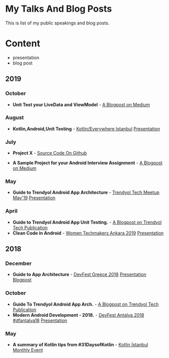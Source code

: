 # My Talks And Blog Posts

This is list of my public speakings and blog posts.

# Content


* presentation
* blog post

## 2019
### October
* **Unit Test your LiveData and ViewModel** - [A Blogpost on Medium](https://medium.com/@muratcanbur/unit-test-your-livedata-and-viewmodel-3b224f71e981)

### August
* **Kotlin,Android,Unit Testing** - [Kotlin/Everywhere Istanbul](https://gdg.ist/kotlin-everywhere) [Presentation](https://drive.google.com/file/d/1gnxyyCBuWKN4imFX2zb7yWzAfuu_e7t_/view?usp=sharing)

### July
* **Project X** - [Source Code On Github](https://github.com/muratcanbur/ProjectX)

* **A Sample Project for your Android Interview Assignment** - [A Blogpost on Medium](https://medium.com/@muratcanbur/a-sample-project-for-your-android-interview-assignment-324783e0160f)

### May
* **Guide to Trendyol Android App Architecture** - [Trendyol Tech Meetup May'19](https://www.meetup.com/trendyol/events/260694180/) [Presentation](https://drive.google.com/file/d/18Pjawfxf1JU7E1sP5GcAPpJUA-vY_Rmp/view?usp=sharing)

### April
* **Guide to Trendyol Android App Unit Testing.** - [A Blogpost on Trendyol Tech Publication](https://medium.com/trendyol-tech/guide-to-trendyol-android-app-unit-testing-b4beebb5665b)
* **Clean Code in Android** - [Women Techmakers Ankara 2019](https://www.wtm.gdgankara.org/) [Presentation](https://docs.google.com/presentation/d/1xmOV7_bv4E8YSBuNaQcUWffR3IgNb5AS05o9JV18KWM/edit?usp=sharing)

## 2018

### December
* **Guide to App Architecture** - [DevFest Greece 2018](https://heraklion.googledevelopers.gr/devfest-greece-2018/) [Presentation](https://docs.google.com/presentation/d/14XZZQGOxQaJbEm6aQXpjS2jCTdnyYaKTLBrNpxELyBY/edit?usp=sharing)
[Blogpost](https://medium.com/@muratcanbur/a-blogpost-about-my-presentation-guide-to-app-architecture-179f3e475cb0)

### October
* **Guide To Trendyol Android App Arch.** - [A Blogpost on Trendyol Tech Publication](https://medium.com/trendyol-tech/guide-to-trendyol-android-app-arch-d2a6a300d841)
* **Modern Android Development  - 2018.** - [DevFest Antalya 2018 #dfantalya18](https://www.meetup.com/tr-TR/GDGAntalya/events/253682295/) [Presentation](https://docs.google.com/presentation/d/1uHv0QIX7SX64wr4YoXTf2XAwH4Fc7QRrg-uj16aHJe8/edit?usp=sharing)

### May
* **A summary of Kotlin tips from #31DaysofKotlin** - [Kotlin İstanbul Monthly Event](https://www.meetup.com/tr-TR/Kotlin-%C4%B0stanbul/events/249968961/)
